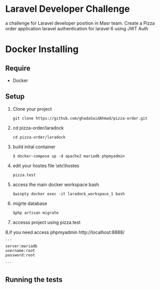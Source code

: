 # Laravel Developer Challenge

a challenge for Laravel developer position in Masr team. 
Create a Pizza order application 
laravel authentication for laravel 6 using JWT Auth



# Docker Installing 

## Require

+ Docker

## Setup


1. Clone your project  

    ```
    git clone https://github.com/ghadaSaidAhmad/pizza-order.git
    ```


2. cd pizza-order/laradock 

    ```
   cd pizza-order/laradock
    ```

3. build inital  container 

    ```
    $ docker-compose up -d apache2 mariadb phpmyadmin
    ```

4. edit your hostes file  \etc\hostes

    ```
    pizza.test
    ```

5. access the main docker workspace bash

    ```
    $winpty docker exec -it laradock_workspace_1 bash

    ``` 
6. migrte database

    ```
    $php artisan migrate 

    ``` 

7. accesss project using pizza.test

8.if you need access phpmyadmin  http://localhost:8888/

    ```
    server:mariadb
    username:root
    password:root 

    ```
    



## Running the tests








